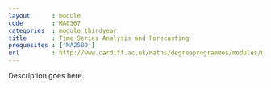 ```yaml
---
layout      : module
code        : MA0367
categories  : module thirdyear
title       : Time Series Analysis and Forecasting
prequesites : ['MA2500']
url         : http://www.cardiff.ac.uk/maths/degreeprogrammes/modules/ma0367.html
---
```


Description goes here.


